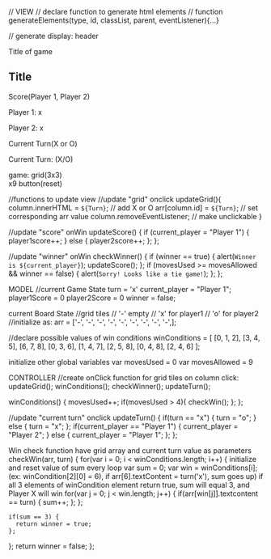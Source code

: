 // VIEW
// declare function to generate html elements
// function generateElements(type, id, classList, parent, eventListener){...}

// generate 
    display:
        header
        <div class="row">
        <div class="col">
       Title of game
            <h2>Title</h2>
        Score(Player 1, Player 2)
            <p>Player 1: x</p>
            <p>Player 2: x</p>
        Current Turn(X or O)
            <p>Current Turn: (X/O)</p>
        game:
        grid(3x3)
            <div class="row">
                 <div class="col-4"> x9
        button(reset)
            <div class="button">

//functions to update view 
//update "grid" onclick
updateGrid(){
    column.innerHTML = `${Turn}`; // add X or O
    arr[column.id] =  `${Turn}`; // set corresponding arr value
    column.removeEventListener; // make unclickable
}

//update "score" onWin
updateScore() {
    if (current_player = "Player 1") {
        player1score++;
    } else {
        player2score++;
    };
};

//update "winner" onWin
checkWinner() {
    if (winner == true) {
        alert(`Winner is ${current_player}`);
        updateScore();
    };
    if (movesUsed >= movesAllowed && winner == false) {
        alert(`Sorry! Looks like a tie game!`);
    };
};

MODEL
//current Game State
    turn = 'x'
    current_player = "Player 1";
    player1Score = 0
    player2Score = 0
    winner = false;

current Board State
    //grid tiles
        // '-' empty
        // 'x' for player1
        // 'o' for player2
    //initialize as:
           arr = ['-', '-', '-',
                  '-', '-', '-', 
                  '-', '-', '-',];

//declare possible values of win conditions
    winConditions = [
        [0, 1, 2],
        [3, 4, 5],
        [6, 7, 8],
        [0, 3, 6],
        [1, 4, 7],
        [2, 5, 8],
        [0, 4, 8],
        [2, 4, 6]
        ];

initialize other global variables
    var movesUsed = 0
    var movesAllowed = 9
    

CONTROLLER
//create onClick function for grid tiles
on column click:
    updateGrid();
    winConditions();
    checkWinner();
    updateTurn();

winConditions() {
    movesUsed++;
    if(movesUsed > 4){
        checkWin();
    };
};

//update "current turn" onclick
updateTurn() {
    if(turn == "x") {
        turn = "o";
    } else {
        turn = "x";
    };
    if(current_player == "Player 1") {
        current_player = "Player 2";
    } else {
        current_player = "Player 1";
    };
};

Win check function
have grid array and current turn value as parameters
checkWin(arr, turn) {
  for(var i = 0; i < winConditions.length; i++) { 
    initialize and reset value of sum every loop
    var sum = 0; 
    var win = winConditions[i];
    (ex: winCondition[2][0] = 6), if arr[6].textContent = turn('x'), sum goes up)
    if all 3 elements of winCondition element return true, sum will equal 3, and Player X will win
    for(var j = 0; j < win.length; j++) { 
      if(arr[win[j]].textcontent == turn) {
        sum++;
      };
    };

    if(sum == 3) {
      return winner = true;
    };
  };
  return winner = false;
};
